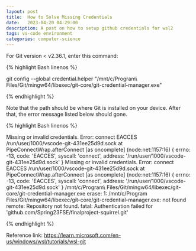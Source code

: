 ```yaml
---
layout: post
title:  How to Solve Missing Credentials
date:   2023-04-20 04:29:00
description: A post on how to setup github credentials for wsl2
tags: vs-code environment
categories: computer-science
---
```

For Git version < v2.36.1, enter this command:  

{% highlight Bash linenos %}

git config --global credential.helper "/mnt/c/Program\ Files/Git/mingw64/libexec/git-core/git-credential-manager.exe"

{% endhighlight %}

Note that the path should be where Git is installed on your device. After that, the error message listed below should gone.  

{% highlight Bash linenos %}

Missing or invalid credentials.
Error: connect EACCES /run/user/1000/vscode-git-431ee25d9d.sock
    at PipeConnectWrap.afterConnect [as oncomplete] (node:net:1157:16) {
  errno: -13,
  code: 'EACCES',
  syscall: 'connect',
  address: '/run/user/1000/vscode-git-431ee25d9d.sock'
}
Missing or invalid credentials.
Error: connect EACCES /run/user/1000/vscode-git-431ee25d9d.sock
    at PipeConnectWrap.afterConnect [as oncomplete] (node:net:1157:16) {
  errno: -13,
  code: 'EACCES',
  syscall: 'connect',
  address: '/run/user/1000/vscode-git-431ee25d9d.sock'
}
/mnt/c/Program\ Files/Git/mingw64/libexec/git-core/git-credential-manager.exe erase: 1: /mnt/c/Program Files/Git/mingw64/libexec/git-core/git-credential-manager.exe: not found
remote: Repository not found.
fatal: Authentication failed for 'github.com/Spring23FSE/finalproject-squirrel.git'

{% endhighlight %}

Reference link: https://learn.microsoft.com/en-us/windows/wsl/tutorials/wsl-git  